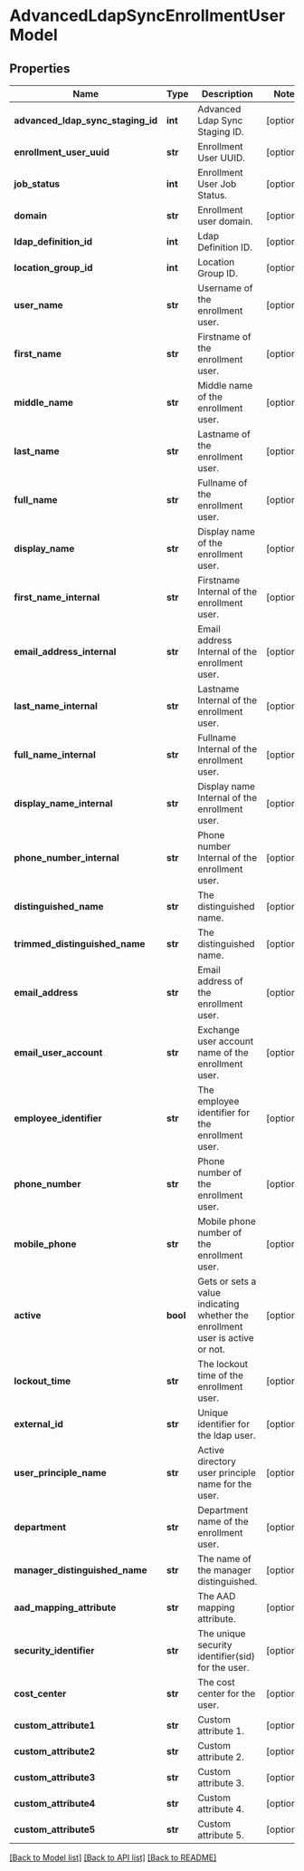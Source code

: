 # AdvancedLdapSyncEnrollmentUserModel

## Properties
Name | Type | Description | Notes
------------ | ------------- | ------------- | -------------
**advanced_ldap_sync_staging_id** | **int** | Advanced Ldap Sync Staging ID. | [optional] 
**enrollment_user_uuid** | **str** | Enrollment User UUID. | [optional] 
**job_status** | **int** | Enrollment User Job Status. | [optional] 
**domain** | **str** | Enrollment user domain. | [optional] 
**ldap_definition_id** | **int** | Ldap Definition ID. | [optional] 
**location_group_id** | **int** | Location Group ID. | [optional] 
**user_name** | **str** | Username of the enrollment user. | [optional] 
**first_name** | **str** | Firstname of the enrollment user. | [optional] 
**middle_name** | **str** | Middle name of the enrollment user. | [optional] 
**last_name** | **str** | Lastname of the enrollment user. | [optional] 
**full_name** | **str** | Fullname of the enrollment user. | [optional] 
**display_name** | **str** | Display name of the enrollment user. | [optional] 
**first_name_internal** | **str** | Firstname Internal of the enrollment user. | [optional] 
**email_address_internal** | **str** | Email address Internal of the enrollment user. | [optional] 
**last_name_internal** | **str** | Lastname Internal of the enrollment user. | [optional] 
**full_name_internal** | **str** | Fullname Internal of the enrollment user. | [optional] 
**display_name_internal** | **str** | Display name  Internal of the enrollment user. | [optional] 
**phone_number_internal** | **str** | Phone number Internal of the enrollment user. | [optional] 
**distinguished_name** | **str** | The distinguished name. | [optional] 
**trimmed_distinguished_name** | **str** | The distinguished name. | [optional] 
**email_address** | **str** | Email address of the enrollment user. | [optional] 
**email_user_account** | **str** | Exchange user account name of the enrollment user. | [optional] 
**employee_identifier** | **str** | The employee identifier for the enrollment user. | [optional] 
**phone_number** | **str** | Phone number of the enrollment user. | [optional] 
**mobile_phone** | **str** | Mobile phone number of the enrollment user. | [optional] 
**active** | **bool** | Gets or sets a value indicating whether the enrollment user is active or not. | [optional] 
**lockout_time** | **str** | The lockout time of the enrollment user. | [optional] 
**external_id** | **str** | Unique identifier for the ldap user. | [optional] 
**user_principle_name** | **str** | Active directory user principle name for the user. | [optional] 
**department** | **str** | Department name of the enrollment user. | [optional] 
**manager_distinguished_name** | **str** | The name of the manager distinguished. | [optional] 
**aad_mapping_attribute** | **str** | The AAD mapping attribute. | [optional] 
**security_identifier** | **str** | The unique security identifier(sid) for the user. | [optional] 
**cost_center** | **str** | The cost center for the user. | [optional] 
**custom_attribute1** | **str** | Custom attribute 1. | [optional] 
**custom_attribute2** | **str** | Custom attribute 2. | [optional] 
**custom_attribute3** | **str** | Custom attribute 3. | [optional] 
**custom_attribute4** | **str** | Custom attribute 4. | [optional] 
**custom_attribute5** | **str** | Custom attribute 5. | [optional] 

[[Back to Model list]](../README.md#documentation-for-models) [[Back to API list]](../README.md#documentation-for-api-endpoints) [[Back to README]](../README.md)



